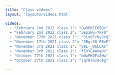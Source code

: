 ```yaml
---
title: "Class videos"
layout: 'layouts/videos.html'

videos:
  - "February 2nd 2022 class 1": "GwDRhEF658c"
  - "February 2nd 2022 class 2": "uEpiHu-YkF0"
  - "November 17th 2021 class 1": "3Lv0FrbyJYQ"
  - "November 17th 2021 class 2": "3Bgz38-E0oE"
  - "November 3rd 2021 class 1": "p8L-_D6LCAs"
  - "November 3rd 2021 class 2": "fIUYE4AUeUc"
  - "October 27th 2021 class 1": "bOwPKQFa2Hw"
  - "October 27th 2021 class 2": "jqT07mvAc8g"

---
```

